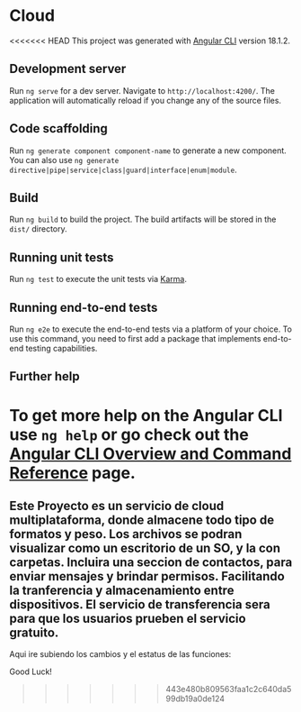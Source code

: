 # Cloud

<<<<<<< HEAD
This project was generated with [Angular CLI](https://github.com/angular/angular-cli) version 18.1.2.

## Development server

Run `ng serve` for a dev server. Navigate to `http://localhost:4200/`. The application will automatically reload if you change any of the source files.

## Code scaffolding

Run `ng generate component component-name` to generate a new component. You can also use `ng generate directive|pipe|service|class|guard|interface|enum|module`.

## Build

Run `ng build` to build the project. The build artifacts will be stored in the `dist/` directory.

## Running unit tests

Run `ng test` to execute the unit tests via [Karma](https://karma-runner.github.io).

## Running end-to-end tests

Run `ng e2e` to execute the end-to-end tests via a platform of your choice. To use this command, you need to first add a package that implements end-to-end testing capabilities.

## Further help

To get more help on the Angular CLI use `ng help` or go check out the [Angular CLI Overview and Command Reference](https://angular.dev/tools/cli) page.
=======
Este Proyecto es un servicio de cloud multiplataforma, donde almacene todo tipo de formatos y peso.
Los archivos se podran visualizar como un escritorio de un SO, y la con carpetas.
Incluira una seccion de contactos, para enviar mensajes y brindar permisos. Facilitando la tranferencia y almacenamiento entre dispositivos.
El servicio de transferencia sera para que los usuarios prueben el servicio gratuito.
------------

Aqui ire subiendo los cambios y el estatus de las funciones:

Good Luck!
>>>>>>> 443e480b809563faa1c2c640da599db19a0de124
